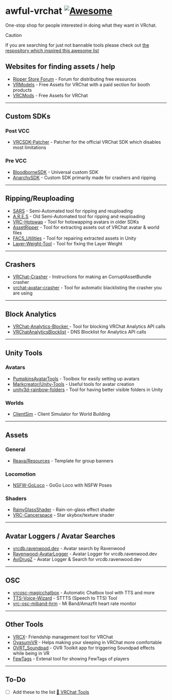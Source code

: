# awful-vrchat [![Awesome](https://awesome.re/badge.svg)](https://awesome.re)

One-stop shop for people interested in doing what they want in VRchat.

> [!CAUTION]
> If you are searching for just not bannable tools please check out [the respository which inspired this awesome list](https://github.com/madjin/awesome-vrchat)

## Websites for finding assets / help

-   [Ripper Store Forum](https://forum.ripper.store) - Forum for distributing free resources
-   [VRModels](https://vrmodels.store) - Free Assets for VRChat with a paid section for booth products
-   [VRCMods](https://vrcmods.com) - Free Assets for VRChat

---

## Custom SDKs

### Post VCC

-   [VRCSDK-Patcher](https://github.com/Luois45/VRCSDK-Patcher) - Patcher for the official VRChat SDK which disables most limitations

### Pre VCC

-   [BloodborneSDK](https://github.com/AceAsin/BloodborneSDK) - Universal custom SDK
-   [AnarchySDK](https://github.com/MischeifSpreaders/T-SDK) - Custom SDK primarily made for crashers and ripping

---

## Ripping/Reuploading

-   [SARS](https://github.com/Dean2k/SARS) - Semi-Automated tool for ripping and reuploading
-   [A.R.E.S](https://github.com/Dean2k/A.R.E.S) - Old Semi-Automated tool for ripping and reuploading
-   [VRC-Hotswap](https://github.com/FACS01-01/VRC-Hotswap) - Tool for hotswapping avatars in older SDKs
-   [AssetRipper](https://github.com/AssetRipper/AssetRipper) - Tool for extracting assets out of VRChat avatar & world files
-   [FACS_Utilities](https://github.com/FACS01-01/FACS_Utilities) - Tool for repairing extracted assets in Unity
-   [Layer-Weight-Tool](https://github.com/VRLabs/Layer-Weight-Tool) - Tool for fixing the Layer Weight

---

## Crashers

-   [VRChat-Crasher](https://github.com/Duzopy/VRChat-Crasher) - Instructions for making an CorruptAssetBundle crasher
-   [vrchat-avatar-crasher](https://github.com/abbe/vrchat-avatar-crasher) - Tool for automatic blacklisting the crasher you are using

---

## Block Analytics

-   [VRChat-Analytics-Blocker
    ](https://github.com/DubyaDude/VRChat-Analytics-Blocker) - Tool for blocking VRChat Analytics API calls
-   [VRChatAnalyticsBlocklist](https://github.com/Luois45/VRChatAnalyticsBlocklist) - DNS Blocklist for Analytics API calls

---

## Unity Tools

### Avatars

-   [PumpkinsAvatarTools](https://github.com/rurre/PumkinsAvatarTools) - Toolbox for easily setting up avatars
-   [Markcreator/Unity-Tools](https://github.com/Markcreator/Unity-Tools) - Useful tools for avatar creation
-   [unity3d-rainbow-folders](https://github.com/PhannGor/unity3d-rainbow-folders) - Tool for having better visible folders in Unity

### Worlds

-   [ClientSim](https://github.com/vrchat-community/ClientSim) - Client Simulator for World Building

---

## Assets

### General

-   [Reava/Resources](https://github.com/Reava/Resources) - Template for group banners

### Locomotion

-   [NSFW-GoLoco](https://github.com/LastationVRChat/NSFW-GoLoco) - GoGo Loco with NSFW Poses

### Shaders

-   [RainyGlassShader](https://github.com/toadstorm/RainyGlassShader) - Rain-on-glass effect shader
-   [VRC-Cancerspace](https://github.com/AkaiMage/VRC-Cancerspace) - Star skybox/texture shader

---

## Avatar Loggers / Avatar Searches

-   [vrcdb.ravenwood.dev](https://vrcdb.ravenwood.dev) - Avatar search by Ravenwood
-   [Ravenwood-AvatarLogger](https://github.com/Lua-Ravenwood/Ravenwood-AvatarLogger) - Avatar Logger for vrcdb.ravenwood.dev
-   [AviDrugZ](https://github.com/Klauensprung/AviDrugZ) - Avatar Logger & Search for vrcdb.ravenwood.dev

---

## OSC

-   [vrcosc-magicchatbox](https://github.com/BoiHanny/vrcosc-magicchatbox) - Automatic Chatbox tool with TTS and more
-   [TTS-Voice-Wizard](https://github.com/VRCWizard/TTS-Voice-Wizard) - STTTS (Speech to TTS) Tool
-   [vrc-osc-miband-hrm](https://github.com/vard88508/vrc-osc-miband-hrm) - Mi Band/Amazfit heart rate monitor

---

## Other Tools

-   [VRCX](https://github.com/vrcx-team/VRCX)- Friendship management tool for VRChat
-   [OyasumiVR](https://github.com/Raphiiko/OyasumiVR) - Helps making your sleeping in VRChat more comfortable
-   [OVRT_Soundpad](https://github.com/jangxx/OVRT_Soundpad) - OVR Toolkit app for triggering Soundpad effects while being in VR
-   [FewTags](https://github.com/Fewdys/FewTags) - Extenal tool for showing FewTags of players

---

## To-Do

-   [ ] Add these to the list [🌟 VRChat Tools](https://github.com/stars/Luois45/lists/vrchat-tools?page=1)
